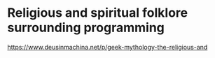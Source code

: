 # Religious and spiritual folklore surrounding programming 
 <https://www.deusinmachina.net/p/geek-mythology-the-religious-and>